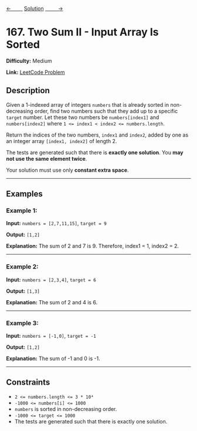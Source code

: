 [<-&nbsp;&nbsp;&nbsp;&nbsp;&nbsp;&nbsp;&nbsp;&nbsp;](../125.%20Valid%20Palindrome/statement.md)
[Solution](167.%20Two%20Sum%20II%20-%20Input%20Array%20Is%20Sorted/solution.js)
[&nbsp;&nbsp;&nbsp;&nbsp;&nbsp;&nbsp;&nbsp;&nbsp; ->](../15.%203Sum/statement.md)

# 167. Two Sum II - Input Array Is Sorted

**Difficulty:** Medium

**Link:** [LeetCode Problem](https://leetcode.com/problems/two-sum-ii-input-array-is-sorted/)

## Description

Given a 1-indexed array of integers `numbers` that is already sorted in non-decreasing order, find two numbers such that they add up to a specific `target` number. Let these two numbers be `numbers[index1]` and `numbers[index2]` where `1 <= index1 < index2 <= numbers.length`.

Return the indices of the two numbers, `index1` and `index2`, added by one as an integer array `[index1, index2]` of length 2.

The tests are generated such that there is **exactly one solution**.
You **may not use the same element twice**.

Your solution must use only **constant extra space**.

---

## Examples

### Example 1:

**Input:**
`numbers = [2,7,11,15]`, `target = 9`

**Output:**
`[1,2]`

**Explanation:** The sum of 2 and 7 is 9. Therefore, index1 = 1, index2 = 2.

---

### Example 2:

**Input:**
`numbers = [2,3,4]`, `target = 6`

**Output:**
`[1,3]`

**Explanation:** The sum of 2 and 4 is 6.

---

### Example 3:

**Input:**
`numbers = [-1,0]`, `target = -1`

**Output:**
`[1,2]`

**Explanation:** The sum of -1 and 0 is -1.

---

## Constraints

- `2 <= numbers.length <= 3 * 10⁴`
- `-1000 <= numbers[i] <= 1000`
- `numbers` is sorted in non-decreasing order.
- `-1000 <= target <= 1000`
- The tests are generated such that there is exactly one solution.
